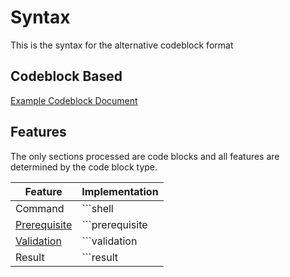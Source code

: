 # Syntax

This is the syntax for the alternative codeblock format

## Codeblock Based

[Example Codeblock Document](../content/complete-features/codeblock.md)

## Features

The only sections processed are code blocks and all features are determined by the code block type.  

Feature |  Implementation
--- | --- 
Command | \```shell
[Prerequisite](feature_prerequisite.md)  | \```prerequisite
[Validation](feature_validation.md)  | \```validation
Result | \```result
